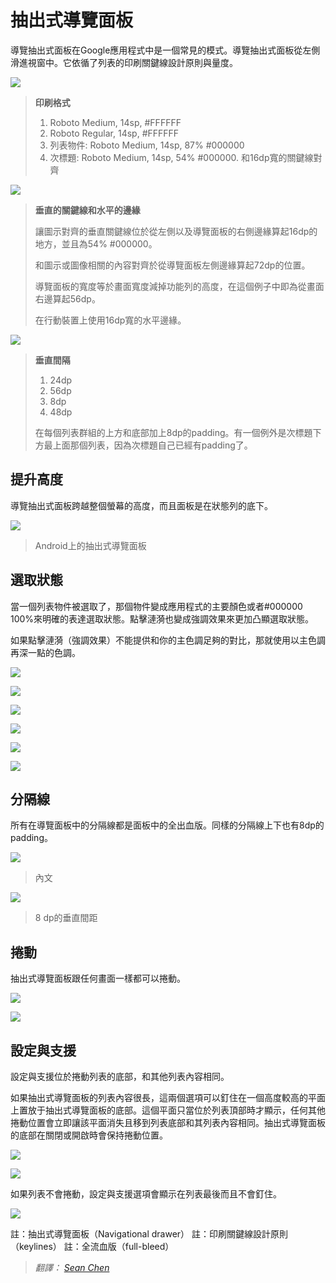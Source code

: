 
# 抽出式導覽面板

導覽抽出式面板在Google應用程式中是一個常見的模式。導覽抽出式面板從左側滑進視窗中。它依循了列表的印刷關鍵線設計原則與量度。

![](images/patterns/patterns_navdrawer_metrics1.png)

> **印刷格式**
>
> 1. Roboto Medium, 14sp, #FFFFFF
> 2. Roboto Regular, 14sp, #FFFFFF
> 3. 列表物件: Roboto Medium, 14sp, 87% #000000
> 4. 次標題: Roboto Medium, 14sp, 54% #000000. 和16dp寬的關鍵線對齊

![](images/patterns/patterns_navdrawer_metrics2.png)

> **垂直的關鍵線和水平的邊緣**
>
> 讓圖示對齊的垂直關鍵線位於從左側以及導覽面板的右側邊緣算起16dp的地方，並且為54% #000000。
>
> 和圖示或圖像相關的內容對齊於從導覽面板左側邊緣算起72dp的位置。
>
> 導覽面板的寬度等於畫面寬度減掉功能列的高度，在這個例子中即為從畫面右邊算起56dp。
>
> 在行動裝置上使用16dp寬的水平邊緣。


![](images/patterns/patterns_navdrawer_metrics3.png)

> **垂直間隔**
>
> 1. 24dp
> 2. 56dp
> 3. 8dp
> 4. 48dp
>
> 在每個列表群組的上方和底部加上8dp的padding。有一個例外是次標題下方最上面那個列表，因為次標題自己已經有padding了。

## 提升高度

導覽抽出式面板跨越整個螢幕的高度，而且面板是在狀態列的底下。

![](images/patterns/patterns_navdrawer_elevation1.png)

> Android上的抽出式導覽面板

## 選取狀態

當一個列表物件被選取了，那個物件變成應用程式的主要顏色或者#000000 100%來明確的表達選取狀態。點擊漣漪也變成強調效果來更加凸顯選取狀態。

如果點擊漣漪（強調效果）不能提供和你的主色調足夠的對比，那就使用以主色調再深一點的色調。

![](images/patterns/patterns_navdrawer_selection1.png)

![](images/patterns/patterns_navdrawer_selection2.png)

![](images/patterns/patterns_navdrawer_selection3.png)

![](images/patterns/patterns_navdrawer_selection4.png)

![](images/patterns/patterns_navdrawer_selection5.png)

![](images/patterns/patterns_navdrawer_selection6.png)

## 分隔線

所有在導覽面板中的分隔線都是面板中的全出血版。同樣的分隔線上下也有8dp的padding。

![](images/patterns/patterns_navdrawer_dividers1.png)

> 內文

![](images/patterns/patterns_navdrawer_dividers2.png)

> 8 dp的垂直間距

## 捲動

抽出式導覽面板跟任何畫面一樣都可以捲動。

![](images/patterns/patterns_navdrawer_scrolling1.png)

![](images/patterns/patterns_navdrawer_scrolling2.png)

## 設定與支援

設定與支援位於捲動列表的底部，和其他列表內容相同。

如果抽出式導覽面板的列表內容很長，這兩個選項可以釘住在一個高度較高的平面上置放于抽出式導覽面板的底部。這個平面只當位於列表頂部時才顯示，任何其他捲動位置會立即讓該平面消失且移到列表底部和其列表內容相同。抽出式導覽面板的底部在關閉或開啟時會保持捲動位置。

![](images/patterns/patterns_navdrawer_settings1.png)

![](images/patterns/patterns_navdrawer_settings2.png)

如果列表不會捲動，設定與支援選項會顯示在列表最後而且不會釘住。

![](images/patterns/patterns_navdrawer_settings3.png)

註：抽出式導覽面板（Navigational drawer）
註：印刷關鍵線設計原則（keylines）
註：全流血版（full-bleed）

> *翻譯： [Sean Chen](https://www.facebook.com/shihneng.chen)*
